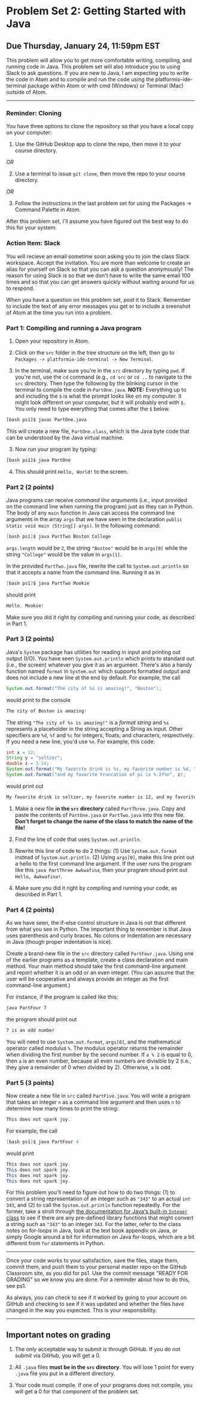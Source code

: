 # Problem Set 2: Getting Started with Java
## Due Thursday, January 24, 11:59pm EST

This problem will allow you to get more comfortable writing, compiling, and running code in Java. This problem set will also introduce you to using Slack to ask questions. If you are new to Java, I am expecting you to write the code in Atom and to compile and run the code using the platformio-ide-terminal package within Atom or with cmd (Windows) or Terminal (Mac) outside of Atom.

---

### Reminder: Cloning

You have three options to clone the repository so that you have a local copy on your computer:

1. Use the GitHub Desktop app to clone the repo, then move it to your course directory.

*OR*

2. Use a terminal to issue ``git clone``, then move the repo to your course directory.

*OR*

3. Follow the instructions in the last problem set for using the Packages -> Command Palette in Atom.

After this problem set, I'll assume you have figured out the best way to do this for your system.

### Action Item: Slack
You will recieve an email sometime soon asking you to join the class Slack workspace. Accept the invitation. You are more than welcome to create an alias for yourself on Slack so that you can ask a question anonymously! The reason for using Slack is so that we don't have to write the same email 100 times and so that you can get answers quickly without waiting around for us to respond.

When you have a question on this problem set, post it to Stack. Remember to include the text of any error messages you get or to include a sreenshot of Atom at the time you run into a problem.

### Part 1: Compiling and running a Java program

1. Open your repository in Atom.

2. Click on the `src`  folder in the tree structure on the left, then go to ``Packages -> platformio-ide-terminal -> New Terminal``. 

3. In the terminal, make sure you're in the `src` directory by typing `pwd`. If you're not, use the `cd` command (e.g., `cd src` or `cd ..` to navigate to the `src` directory. Then type the following by the blinking cursor in the terminal to compile the code in `PartOne.java`. **NOTE:** Everything up to and including the `$` is what the prompt looks like on my computer. It might look different on your computer, but it will probably end with `$`. You only need to type everything that comes after the `$` below.

```bash
[bash ps1]$ javac PartOne.java
```

This will create a new file, `PartOne.class`, which is the Java byte code that can be understood by the Java virtual machine. 

3. Now run your program by typing:

```bash
[bash ps1]$ java PartOne
```

4. This should print ``Hello, World!`` to the screen.


### Part 2 (2 points) 
Java programs can receive *command line arguments* (i.e., input provided on the command line when running the program) just as they can in Python. The body of any `main` function in Java can access the command line arguments in the array `args` that we have seen in the declaration `public static void main (String[] args)`. In the following command:

   ```java
   [bash ps1]$ java PartTwo Boston College
   ```

   `args.length` would be `2`, the string `"Boston"` would be in `args[0]` while the string `"College"` would be the value in `args[1]`. 

In the provided `PartTwo.java` file, rewrite the call to `System.out.println` so that it accepts a name from the command line. Running it as in

   ```java
   [bash ps1]$ java PartTwo Mookie
   ```

   should print

   ```java
   Hello, Mookie!
   ```

Make sure you did it right by compiling and running your code, as described in Part 1.

### Part 3 (2 points)
Java's `System` package has utilities for reading in input and printing out output (I/O). You have seen `System.out.println` which prints to standard out (i.e., the screen) whatever you give it as an argument. There's also a handy function named `format` in `System.out` which supports formatted output and does not include a new line at the end by default.  For example, the call

   ```java
   System.out.format("The city of %s is amazing!", "Boston");
   ```

   would print to the console

   ```java
   The city of Boston is amazing!
   ```

   The string `"The city of %s is amazing!"` is a *format string* and `%s` represents a placeholder in the string accepting a String as input. Other specifiers are `%d`, `%f` and `%c` for integers, floats, and characters, respectively. If you need a new line, you'd use `%n`. For example, this code:

   ```java
   int x = 12;
   String y = "seltzer";
   double z = 3.14;
   System.out.format("My favorite drink is %s, my favorite number is %d, ", y, x);
   System.out.format("and my favorite truncation of pi is %.2f%n", z);
   ```

   would print out

   ```bash
 My favorite drink is seltzer, my favorite number is 12, and my favorite truncation of pi is 3.14
   ```

1. Make a new file **in the `src` directory** called `PartThree.java`. Copy and paste the contents of `PartOne.java` or `PartTwo.java` into this new file. **Don't forget to change the name of the class to match the name of the file!**

2. Find the line of code that uses `System.out.println`.

3. Rewrite this line of code to do 2 things: (1) Use `System.out.format` instead of `System.out.println`. (2) Using `args[0]`, make this line print out a hello to the first command line argument. If the user runs the program like this `java PartThree Awkwafina`, then your program shoud print out `Hello, Awkwafina!`. 

4. Make sure you did it right by compiling and running your code, as described in Part 1.


### Part 4 (2 points) 
As we have seen, the if-else control structure in Java is not that different from what you see in Python. The important thing to remember is that Java uses parenthesis and curly braces. No colons or indentation are necessary in Java (though proper indentation is nice). 

Create a brand-new file in the `src` directory called `PartFour.java`. Using one of the earlier programs as a template, create a class declaration and main method. Your main method should take the first command-line argument and report whether it is an odd or an even integer. (You can assume that the user will be cooperative and always provide an integer as the first command-line argument.)

For instance, if the program is called like this:

```bash
java PartFour 7
```

the program should print out

```bash
7 is an odd number
```

You will need to use `System.out.format`, `args[0]`, and the mathematical operator called modulus `%`. The modulus operator returns the remainder when dividing the first number by the second number. If `a % 2` is equal to 0, then `a` is an even number, because all even numbers are divisible by 2 (i.e., they give a remainder of 0 when divided by 2). Otherwise, `a` is odd.  

### Part 5 (3 points) 
Now create a new file in `src` called `PartFive.java`. You will write a program that takes an integer `n` as a command line argument and then uses `n` to determine how many times to print the string:

   ```java
   This does not spark joy.
   ```

   For example, the call

   ```java
   [bash ps1]$ java PartFour 4
   ```

   would print

   ```java
   This does not spark joy.
   This does not spark joy.
   This does not spark joy.
   This does not spark joy.
   ```

For this problem you'll need to figure out how to do two things: (1) to convert a string representation of an integer such as `"343"` to an actual `int` `343`, and (2) to call the `System.out.println` function repeatedly. For the former, take a stroll through [the documentation for Java's built-in `Integer` class](https://docs.oracle.com/javase/8/docs/api/?java/lang/Integer.html) to see if there are any pre-defined library functions that might convert a string such as `"343"` to an integer `343`. For the latter, refer to the class notes on for-loops in Java, look at the text book appendix on Java, or simply Google around a bit for information on Java for-loops, which are a bit different from `for` statements in Python. 

---

Once your code works to your satisfaction, save the files, stage them, commit them, and push them to your personal master repo on the GitHub Classroom site, as you did for ps1. Use the commit message "READY FOR GRADING" so we know you are done. For a reminder about how to do this, see ps1.

As always, you can check to see if it worked by going to your account on GitHub and checking to see if it was updated and whether the files have changed in the way you expected. This is your responsibility.

---

## Important notes on grading

1. The only acceptable way to submit is through GitHub. If you do not submit via GitHub, you will get a 0.

2. All `.java` files **must be in the `src` directory**. You will lose 1 point for every `.java` file you put in a different directory.

3. Your code must compile. If one of your programs does not compile, you will get a 0 for that component of the problem set. 

